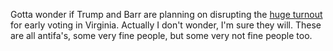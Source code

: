Gotta wonder if Trump and Barr are planning on disrupting the <a href="https://twitter.com/CNN/status/1306963691028578305">huge turnout</a> for early voting in Virginia. Actually I don't wonder, I'm sure they will. These are all antifa's, some very fine people, but some very not fine people too. 
